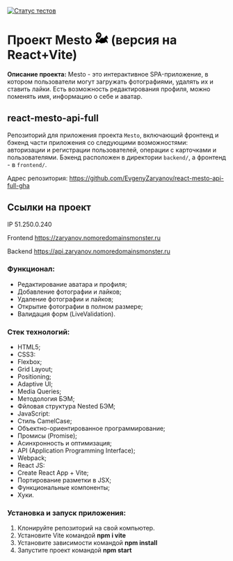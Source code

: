 [![Статус тестов](../../actions/workflows/tests.yml/badge.svg)](../../actions/workflows/tests.yml)

# Проект Mesto <img src="frontend/src/images/site-icon.png" width="30px" height="30px"/> (версия на React+Vite)

__Описание проекта:__
Mesto - это интерактивное SPA-приложение, в котором пользователи могут загружать фотографиями, удалять их и ставить лайки. Есть возможность редактирования профиля, можно поменять имя, информацию о себе и аватар. 
## react-mesto-api-full

Репозиторий для приложения проекта `Mesto`, включающий фронтенд и бэкенд части приложения со следующими возможностями: авторизации и регистрации пользователей, операции с карточками и пользователями. Бэкенд расположен в директории `backend/`, а фронтенд - в `frontend/`.

Адрес репозитория: https://github.com/EvgenyZaryanov/react-mesto-api-full-gha

## Ссылки на проект

IP 51.250.0.240

Frontend https://zaryanov.nomoredomainsmonster.ru

Backend https://api.zaryanov.nomoredomainsmonster.ru

### Функционал:
- Редактирование аватара и профиля;
- Добавление фотографии и лайков;
- Удаление фотографии и лайков;
- Открытие фотографии в полном размере;
- Валидация форм (LiveValidation).
  
### Стек технологий:
- HTML5;
- CSS3:
- Flexbox;
- Grid Layout;
- Positioning;
- Adaptive UI;
- Media Queries;
- Методология БЭМ;
- Фйловая структура Nested БЭМ;
- JavaScript:
- Стиль CamelCase;
- Объектно-ориентированное программирование;
- Промисы (Promise);
- Асинхронность и оптимизация;
- API (Application Programming Interface);
- Webpack;
- React JS:
- Create React App + Vite;
- Портирование разметки в JSX;
- Функциональные компоненты;
- Хуки.

### Установка и запуск приложения:
1. Клонируйте репозиторий на свой компьютер.
2. Установите Vite командой __npm i vite__
3. Установите зависимости командой __npm install__
4. Запустите проект командой __npm start__
